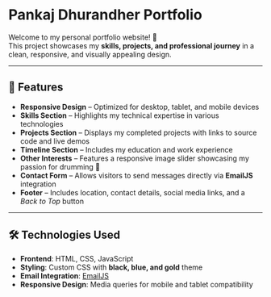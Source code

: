 # Pankaj Dhurandher Portfolio  

Welcome to my personal portfolio website! 🎉  
This project showcases my **skills, projects, and professional journey** in a clean, responsive, and visually appealing design.  

---

## 🚀 Features
- **Responsive Design** – Optimized for desktop, tablet, and mobile devices  
- **Skills Section** – Highlights my technical expertise in various technologies  
- **Projects Section** – Displays my completed projects with links to source code and live demos  
- **Timeline Section** – Includes my education and work experience  
- **Other Interests** – Features a responsive image slider showcasing my passion for drumming 🥁  
- **Contact Form** – Allows visitors to send messages directly via **EmailJS** integration  
- **Footer** – Includes location, contact details, social media links, and a *Back to Top* button  

---

## 🛠️ Technologies Used
- **Frontend**: HTML, CSS, JavaScript  
- **Styling**: Custom CSS with **black, blue, and gold** theme  
- **Email Integration**: [EmailJS](https://www.emailjs.com/)  
- **Responsive Design**: Media queries for mobile and tablet compatibility  
